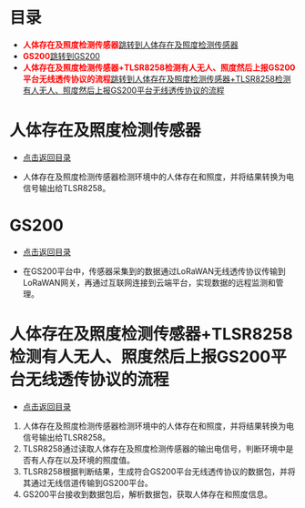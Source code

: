 # 目录

* <font color='red'>**人体存在及照度检测传感器**</font>[跳转到人体存在及照度检测传感器](#人体存在及照度检测传感器)<a id = "返回目录1"></a>
* <font color='red'>**GS200**</font>[跳转到GS200](#GS200)<a id = "返回目录2"></a>
* <font color='red'>**人体存在及照度检测传感器+TLSR8258检测有人无人、照度然后上报GS200平台无线透传协议的流程**</font>[跳转到人体存在及照度检测传感器+TLSR8258检测有人无人、照度然后上报GS200平台无线透传协议的流程](#人体存在及照度检测传感器+TLSR8258检测有人无人、照度然后上报GS200平台无线透传协议的流程)<a id = "返回目录3"></a>





# 人体存在及照度检测传感器

* <a href="#返回目录1">点击返回目录</a>

* 人体存在及照度检测传感器检测环境中的人体存在和照度，并将结果转换为电信号输出给TLSR8258。



# GS200

* <a href="#返回目录2">点击返回目录</a>

* 在GS200平台中，传感器采集到的数据通过LoRaWAN无线透传协议传输到LoRaWAN网关，再通过互联网连接到云端平台，实现数据的远程监测和管理。



# 人体存在及照度检测传感器+TLSR8258检测有人无人、照度然后上报GS200平台无线透传协议的流程

* <a href="#返回目录3">点击返回目录</a>

1. 人体存在及照度检测传感器检测环境中的人体存在和照度，并将结果转换为电信号输出给TLSR8258。
2. TLSR8258通过读取人体存在及照度检测传感器的输出电信号，判断环境中是否有人存在以及环境的照度值。
3. TLSR8258根据判断结果，生成符合GS200平台无线透传协议的数据包，并将其通过无线信道传输到GS200平台。
4. GS200平台接收到数据包后，解析数据包，获取人体存在和照度信息。



